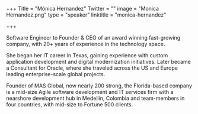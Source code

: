+++
Title = "Mónica Hernandez"
Twitter = ""
image = "Monica Hernandez.png"
type = "speaker"
linktitle = "monica-hernandez"

+++

Software Engineer to Founder & CEO of an award winning 
fast-growing company, with 20+ years of experience in 
the technology space. 

She began her IT career in Texas, gaining experience with custom application development and digital modernization initiatives. Later became a Consultant for Oracle, where she traveled across the US and Europe leading enterprise-scale global projects. 

Founder of MAS Global, now nearly 200 strong, the Florida-based company is a mid-size Agile software development and IT services firm with a nearshore development hub in Medellin, Colombia and team-members in four countries, with mid-size to Fortune 500 clients. 




